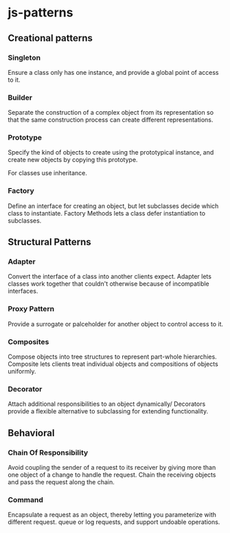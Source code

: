 # js-patterns

## Creational patterns 

### Singleton
Ensure a class only has one instance, and provide a global point of access to it.

### Builder

Separate the construction of a complex object from its representation so that the same construction process can create different representations.

### Prototype
Specify the kind of objects to create using the prototypical instance, and create new objects by copying this prototype.

For classes use inheritance.

### Factory
Define an interface for creating an object, but let subclasses decide which class to instantiate. Factory Methods lets a class defer instantiation to subclasses.

## Structural Patterns

### Adapter
Convert the interface of a class into another clients expect. Adapter lets classes work together that couldn't otherwise because of incompatible interfaces.

### Proxy Pattern
Provide a surrogate or palceholder for another object to control access to it.

### Composites
Compose objects into tree structures to represent part-whole hierarchies. Composite lets clients treat individual objects and compositions of objects uniformly.

### Decorator
Attach additional responsibilities to an object dynamically/ Decorators provide a flexible alternative to subclassing for extending functionality.

## Behavioral

### Chain Of Responsibility
Avoid coupling the sender of a request to its receiver by giving more than one object of a change to handle the request. Chain the receiving objects and pass the request along the chain.

### Command
Encapsulate a request as an object, thereby letting you parameterize with different request. queue or log requests, and support undoable operations.